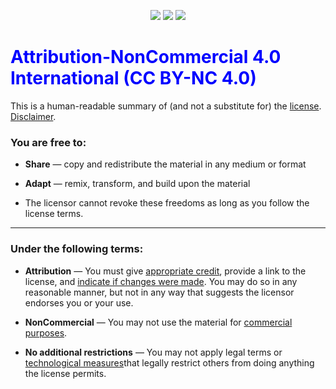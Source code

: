 <div style="color:blue">
<p align="center">
<img src="https://creativecommons.org/images/deed/cc_icon_white_x2.png">
<img  src="https://creativecommons.org/images/deed/attribution_icon_white_x2.png">
<img src="https://creativecommons.org/images/deed/nc_white_x2.png">
</p>

# Attribution-NonCommercial 4.0 International  (CC BY-NC 4.0)
</div>

This is a human-readable summary of (and not a substitute for) the  [license](https://creativecommons.org/licenses/by-nc/4.0/legalcode). [Disclaimer](https://creativecommons.org/licenses/by-nc/4.0/deed.en#).

### You are free to:

-   **Share**  — copy and redistribute the material in any medium or format
-   **Adapt**  — remix, transform, and build upon the material

-   The licensor cannot revoke these freedoms as long as you follow the license terms.

----------

### Under the following terms:

-   **Attribution**  —  You must give  [appropriate credit](https://creativecommons.org/licenses/by-nc/4.0/deed.en#), provide a link to the license, and  [indicate if changes were made](https://creativecommons.org/licenses/by-nc/4.0/deed.en#). You may do so in any reasonable manner, but not in any way that suggests the licensor endorses you or your use.
    
-   **NonCommercial**  — You may not use the material for  [commercial purposes](https://creativecommons.org/licenses/by-nc/4.0/deed.en#).
    

-   **No additional restrictions**  — You may not apply legal terms or  [technological measures](https://creativecommons.org/licenses/by-nc/4.0/deed.en#)that legally restrict others from doing anything the license permits.

<!--
https://creativecommons.org/licenses/by-nc/4.0/deed.en
-->


<!--stackedit_data:
eyJoaXN0b3J5IjpbLTg2NjY4Njg4NSwxNjg1NzEwMTk4LDE4ND
YwMDk1NzMsLTczNzk4ODkyMywxNjc0MjcyNzkxXX0=
-->